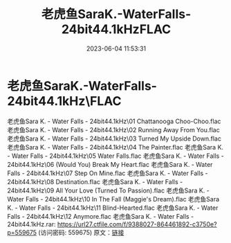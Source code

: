﻿---
title: 老虎鱼SaraK.-WaterFalls-24bit44.1kHzFLAC
date: 2023-06-04 11:53:31
categories: 古典音乐、新世纪、纯音雅乐
tags: 纯音雅乐
---
# 老虎鱼SaraK.-WaterFalls-24bit44.1kHz\FLAC

老虎鱼Sara K. - Water Falls -
24bit44.1kHz\01 Chattanooga Choo-Choo.flac
老虎鱼Sara K. - Water Falls - 24bit44.1kHz\02 Running Away From
You.flac
老虎鱼Sara K. - Water Falls - 24bit44.1kHz\03 Turned My Upside
Down.flac
老虎鱼Sara K. - Water Falls - 24bit44.1kHz\04 The Painter.flac
老虎鱼Sara K. - Water Falls - 24bit44.1kHz\05 Water Falls.flac
老虎鱼Sara K. - Water Falls - 24bit44.1kHz\06 (Would You) Break My
Heart.flac
老虎鱼Sara K. - Water Falls - 24bit44.1kHz\07 Step On Mine.flac
老虎鱼Sara K. - Water Falls - 24bit44.1kHz\08 Destination.flac
老虎鱼Sara K. - Water Falls - 24bit44.1kHz\09 All Your Love (Turned
To Passion).flac
老虎鱼Sara K. - Water Falls - 24bit44.1kHz\10 In The Fall (Maggie's
Dream).flac
老虎鱼Sara K. - Water Falls - 24bit44.1kHz\11
Blind-Hearted.flac
老虎鱼Sara K. - Water Falls - 24bit44.1kHz\12 Anymore.flac
老虎鱼Sara K. - Water Falls - 24bit44.1kHz.rar: https://url27.ctfile.com/f/9388027-864461892-c3750e?p=559675
(访问密码: 559675)
原文：[链接](https://blog.sina.com.cn/s/blog_1647c7e760103126v.html)